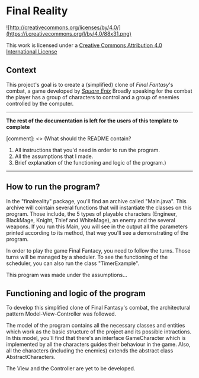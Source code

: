 Final Reality
=============

![http://creativecommons.org/licenses/by/4.0/](https://i.creativecommons.org/l/by/4.0/88x31.png)

This work is licensed under a 
[Creative Commons Attribution 4.0 International License](http://creativecommons.org/licenses/by/4.0/)

Context
-------

This project's goal is to create a (simplified) clone of _Final Fantasy_'s combat, a game developed
by [_Square Enix_](https://www.square-enix.com)
Broadly speaking for the combat the player has a group of characters to control and a group of 
enemies controlled by the computer.

---

**The rest of the documentation is left for the users of this template to complete**

[comment]: <> (What should the README contain?
1. All instructions that you'd need in order to run the program.
2. All the assumptions that I made.
3. Brief explanation of the functioning and logic of the program.)
---
How to run the program?
------- 
In the "finalreality" package, you'll find an archive called "Main.java". 
This archive will cointain several functions that will instantiate the
classes on this program. Those include, the 5 types of playable characters (Engineer, 
BlackMage, Knight, Thief and WhiteMage), an enemy and the several weapons. If you 
run this Main, you will see in the output all the parameters printed according to
its method, that way you'll see a demonstrating of the program.

In order to play the game Final Fantacy, you need to follow the turns. Those turns will 
be managed by a sheduler. To see the functioning of the scheduler, you can also 
run the class "TimerExample".

This program was made under the assumptions...

Functioning and logic of the program
-------
To develop this simplified clone of Final Fantasy's combat, the architectural pattern 
Model-View-Controller was followed. 

The model of the program contains all the necessary classes and entities which work as 
the basic structure of the project and its possible intractions. In this model, you'll
find that there's an interface GameCharacter which is implemented by all the characters 
guides their behaviour in the game. Also, all the characters (including the enemies) 
extends the abstract class AbstractCharacters. 

The View and the Controller are yet to be developed.